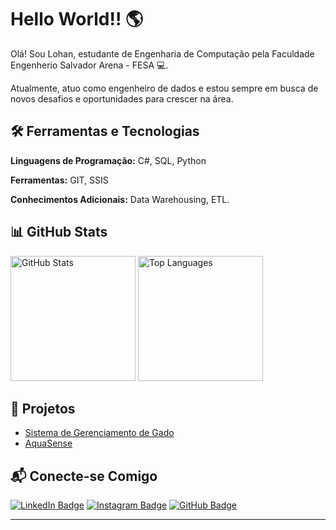 
# Hello World!! 🌎

Olá! Sou Lohan, estudante de Engenharia de Computação pela Faculdade Engenherio Salvador Arena - FESA 💻.

Atualmente, atuo como engenheiro de dados e estou sempre em busca de novos desafios e oportunidades para crescer na área.

## 🛠️ Ferramentas e Tecnologias

**Linguagens de Programação:** C#, SQL, Python

**Ferramentas:** GIT, SSIS

**Conhecimentos Adicionais:** Data Warehousing, ETL.

## 📊 GitHub Stats

<div>
  <img src="https://github-readme-stats.vercel.app/api?username=Lohan1303&theme=dark&show_icons=true&count_private=true" alt="GitHub Stats" height="200">
  <img src="https://github-readme-stats.vercel.app/api/top-langs/?username=Lohan1303&theme=dark&show_icons=true&count_private=true" alt="Top Languages" height="200">
</div>

## 🚀 Projetos

- [Sistema de Gerenciamento de Gado](https://github.com/Lohan1303/SistemaGerenciadorGado.git) 
- [AquaSense](https://github.com/Lohan1303/AquaSense.git) 

## 📬 Conecte-se Comigo

[![LinkedIn Badge](https://img.shields.io/badge/LinkedIn-0077B5?style=for-the-badge&logo=linkedin&logoColor=white)](https://www.linkedin.com/in/lohanbatista/)
[![Instagram Badge](https://img.shields.io/badge/Instagram-E4405F?style=for-the-badge&logo=instagram&logoColor=white)](https://www.instagram.com/lohan_b_moreira/)
[![GitHub Badge](https://img.shields.io/badge/GitHub-100000?style=for-the-badge&logo=github&logoColor=white)](https://github.com/seu-usuario)

---

